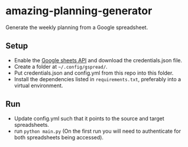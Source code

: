 # amazing-planning-generator
Generate the weekly planning from a Google spreadsheet.

## Setup
- Enable the [Google sheets API](https://developers.google.com/sheets/api/quickstart/python) 
and download the credentials.json file.
- Create a folder at `~/.config/gspread/`.
- Put credentials.json and config.yml from this repo into this folder.
- Install the dependencies listed in `requirements.txt`, preferably into a virtual environment.

## Run
- Update config.yml such that it points to the source and target 
  spreadsheets.
- run ```python main.py``` (On the first run you will need to authenticate for both spreadsheets being accessed).